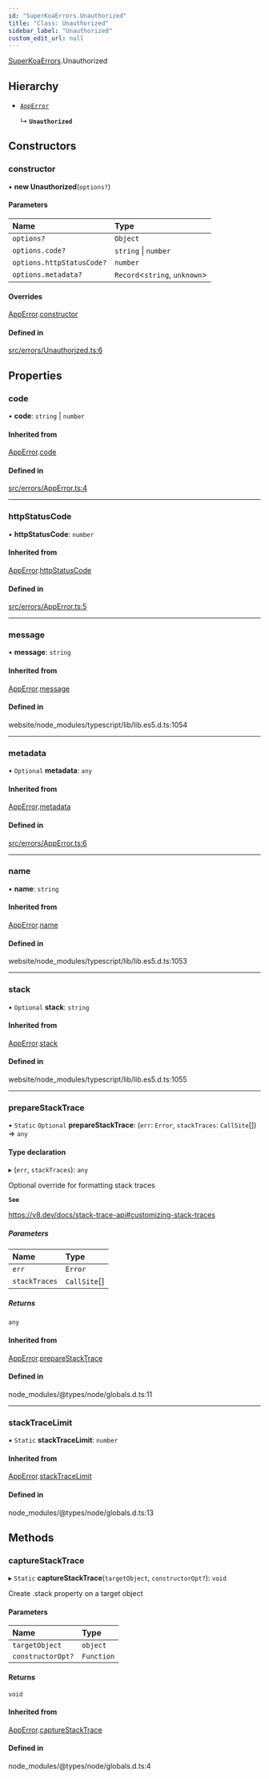 ```yaml
---
id: "SuperKoaErrors.Unauthorized"
title: "Class: Unauthorized"
sidebar_label: "Unauthorized"
custom_edit_url: null
---
```


[SuperKoaErrors](../namespaces/SuperKoaErrors.md).Unauthorized

## Hierarchy

- [`AppError`](SuperKoaErrors.AppError.md)

  ↳ **`Unauthorized`**

## Constructors

### constructor

• **new Unauthorized**(`options?`)

#### Parameters

| Name | Type |
| :------ | :------ |
| `options?` | `Object` |
| `options.code?` | `string` \| `number` |
| `options.httpStatusCode?` | `number` |
| `options.metadata?` | `Record`<`string`, `unknown`\> |

#### Overrides

[AppError](SuperKoaErrors.AppError.md).[constructor](SuperKoaErrors.AppError.md#constructor)

#### Defined in

[src/errors/Unauthorized.ts:6](https://github.com/onhernandes/super-koa/blob/f80fb58/src/errors/Unauthorized.ts#L6)

## Properties

### code

• **code**: `string` \| `number`

#### Inherited from

[AppError](SuperKoaErrors.AppError.md).[code](SuperKoaErrors.AppError.md#code)

#### Defined in

[src/errors/AppError.ts:4](https://github.com/onhernandes/super-koa/blob/f80fb58/src/errors/AppError.ts#L4)

___

### httpStatusCode

• **httpStatusCode**: `number`

#### Inherited from

[AppError](SuperKoaErrors.AppError.md).[httpStatusCode](SuperKoaErrors.AppError.md#httpstatuscode)

#### Defined in

[src/errors/AppError.ts:5](https://github.com/onhernandes/super-koa/blob/f80fb58/src/errors/AppError.ts#L5)

___

### message

• **message**: `string`

#### Inherited from

[AppError](SuperKoaErrors.AppError.md).[message](SuperKoaErrors.AppError.md#message)

#### Defined in

website/node_modules/typescript/lib/lib.es5.d.ts:1054

___

### metadata

• `Optional` **metadata**: `any`

#### Inherited from

[AppError](SuperKoaErrors.AppError.md).[metadata](SuperKoaErrors.AppError.md#metadata)

#### Defined in

[src/errors/AppError.ts:6](https://github.com/onhernandes/super-koa/blob/f80fb58/src/errors/AppError.ts#L6)

___

### name

• **name**: `string`

#### Inherited from

[AppError](SuperKoaErrors.AppError.md).[name](SuperKoaErrors.AppError.md#name)

#### Defined in

website/node_modules/typescript/lib/lib.es5.d.ts:1053

___

### stack

• `Optional` **stack**: `string`

#### Inherited from

[AppError](SuperKoaErrors.AppError.md).[stack](SuperKoaErrors.AppError.md#stack)

#### Defined in

website/node_modules/typescript/lib/lib.es5.d.ts:1055

___

### prepareStackTrace

▪ `Static` `Optional` **prepareStackTrace**: (`err`: `Error`, `stackTraces`: `CallSite`[]) => `any`

#### Type declaration

▸ (`err`, `stackTraces`): `any`

Optional override for formatting stack traces

**`See`**

https://v8.dev/docs/stack-trace-api#customizing-stack-traces

##### Parameters

| Name | Type |
| :------ | :------ |
| `err` | `Error` |
| `stackTraces` | `CallSite`[] |

##### Returns

`any`

#### Inherited from

[AppError](SuperKoaErrors.AppError.md).[prepareStackTrace](SuperKoaErrors.AppError.md#preparestacktrace)

#### Defined in

node_modules/@types/node/globals.d.ts:11

___

### stackTraceLimit

▪ `Static` **stackTraceLimit**: `number`

#### Inherited from

[AppError](SuperKoaErrors.AppError.md).[stackTraceLimit](SuperKoaErrors.AppError.md#stacktracelimit)

#### Defined in

node_modules/@types/node/globals.d.ts:13

## Methods

### captureStackTrace

▸ `Static` **captureStackTrace**(`targetObject`, `constructorOpt?`): `void`

Create .stack property on a target object

#### Parameters

| Name | Type |
| :------ | :------ |
| `targetObject` | `object` |
| `constructorOpt?` | `Function` |

#### Returns

`void`

#### Inherited from

[AppError](SuperKoaErrors.AppError.md).[captureStackTrace](SuperKoaErrors.AppError.md#capturestacktrace)

#### Defined in

node_modules/@types/node/globals.d.ts:4

